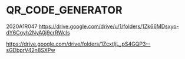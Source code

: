 # QR_CODE_GENERATOR
2020A1R047
 https://drive.google.com/drive/u/1/folders/1Zk66MDsxyo-dY6Cgyh2NyA0j9crRWcls

https://drive.google.com/drive/folders/1ZcxtIjL_pS4GQP3--sGDbprV42n8SXPw
